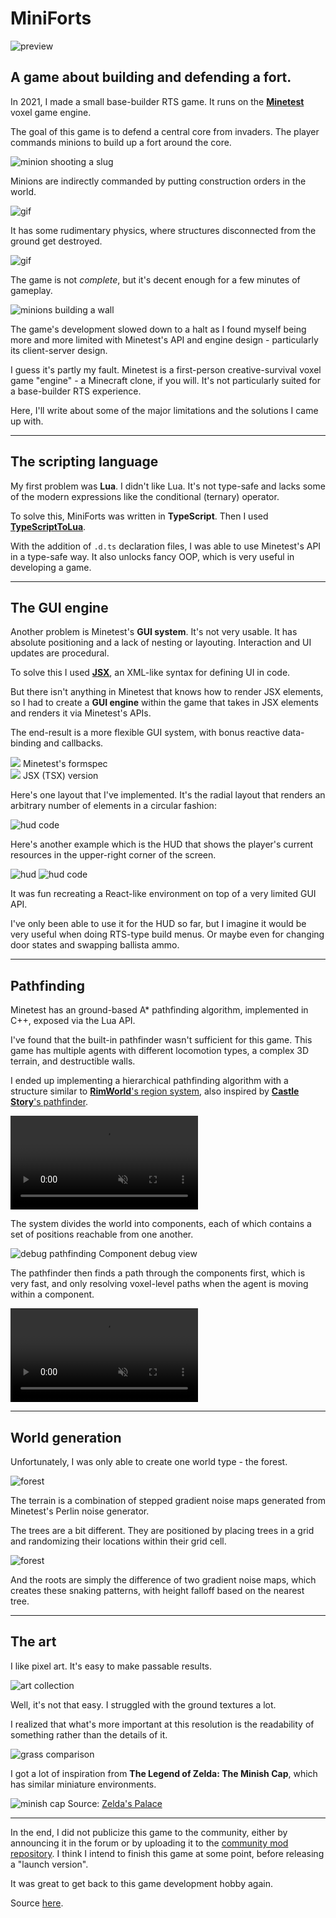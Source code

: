 <!--{
	"template": "work",
	"data": "projects_byid.miniforts"
}-->


# MiniForts

![preview](../img/miniforts_header.png)

## A game about building and defending a fort.

In 2021, I made a small base-builder RTS game. It runs on the [**Minetest**](https://www.minetest.net/) voxel game engine.

The goal of this game is to defend a central core from invaders. The player commands minions to build up a fort around the core.

<span class="bleed">![minion shooting a slug](../img/miniforts_0.gif)</span>

Minions are indirectly commanded by putting construction orders in the world.

![gif](../img/miniforts_2.gif)

It has some rudimentary physics, where structures disconnected from the ground get destroyed.

![gif](../img/miniforts_3.gif)

The game is not *complete*, but it's decent enough for a few minutes of gameplay.

<span class="bleed">![minions building a wall](../img/miniforts_1.gif)</span>

The game's development slowed down to a halt as I found myself being more and more limited with Minetest's API and engine design - particularly its client-server design.

I guess it's partly my fault. Minetest is a first-person creative-survival voxel game "engine" - a Minecraft clone, if you will. It's not particularly suited for a base-builder RTS experience.

Here, I'll write about some of the major limitations and the solutions I came up with.

---

## The scripting language

My first problem was **Lua**. I didn't like Lua. It's not type-safe and lacks some of the modern expressions like the conditional (ternary) operator.

To solve this, MiniForts was written in **TypeScript**. Then I used [**TypeScriptToLua**](https://typescripttolua.github.io/).

With the addition of `.d.ts` declaration files, I was able to use Minetest's API in a type-safe way. It also unlocks fancy OOP, which is very useful in developing a game.

---

## The GUI engine

Another problem is Minetest's **GUI system**. It's not very usable. It has absolute positioning and a lack of nesting or layouting. Interaction and UI updates are procedural.

To solve this I used [**JSX**](https://www.typescriptlang.org/docs/handbook/jsx.html), an XML-like syntax for defining UI in code.

But there isn't anything in Minetest that knows how to render JSX elements, so I had to create a **GUI engine** within the game that takes in JSX elements and renders it via Minetest's APIs.

The end-result is a more flexible GUI system, with bonus reactive data-binding and callbacks.

<span class="bleed">
	<div class="center">
		<div>
			<img class="image" src="../img/miniforts_formspec.png"/>
			<span class="caption">Minetest's formspec</span>
		</div>
		<div>
			<img class="image" src="../img/miniforts_tsx.png"/>
			<span class="caption">JSX (TSX) version</span>
		</div>
	</div>
</span>

Here's one layout that I've implemented. It's the radial layout that renders an arbitrary number of elements in a circular fashion:

![hud code](../img/miniforts_radial.png)

Here's another example which is the HUD that shows the player's current resources in the upper-right corner of the screen.

![hud](../img/miniforts_hud.png)
![hud code](../img/miniforts_hud_code.png)

It was fun recreating a React-like environment on top of a very limited GUI API.

I've only been able to use it for the HUD so far, but I imagine it would be very useful when doing RTS-type build menus. Or maybe even for changing door states and swapping ballista ammo.

---

## Pathfinding

Minetest has an ground-based A* pathfinding algorithm, implemented in C++, exposed via the Lua API.

I've found that the built-in pathfinder wasn't sufficient for this game. This game has multiple agents with different locomotion types, a complex 3D terrain, and destructible walls.

I ended up implementing a hierarchical pathfinding algorithm with a structure similar to [**RimWorld**'s region system](https://www.youtube.com/watch?v=RMBQn_sg7DA), also inspired by [**Castle Story**'s pathfinder](https://www.gdcvault.com/play/1025151/Hierarchical-Dynamic-Pathfinding-for-Large).

<span class="bleed">
	<video muted autoplay loop>
		<source src="../video/miniforts_path.mp4">
		<a href="../video/miniforts_path.mp4">Video</a>
	</video>
</span>

The system divides the world into components, each of which contains a set of positions reachable from one another.

<span>![debug pathfinding](../img/miniforts_debug_path.png)
	<span class="caption">Component debug view</span>
</span>

The pathfinder then finds a path through the components first, which is very fast, and only resolving voxel-level paths when the agent is moving within a component.

<span class="bleed">
	<video muted autoplay loop>
		<source src="../video/miniforts_order_path.mp4">
		<a href="../video/miniforts_order_path.mp4">Video</a>
	</video>
</span>

---

## World generation

Unfortunately, I was only able to create one world type - the forest.

![forest](../img/miniforts_forest0.png)

The terrain is a combination of stepped gradient noise maps generated from Minetest's Perlin noise generator.

The trees are a bit different. They are positioned by placing trees in a grid and randomizing their locations within their grid cell.

![forest](../img/miniforts_forest1.png)

And the roots are simply the difference of two gradient noise maps, which creates these snaking patterns, with height falloff based on the nearest tree.

---

## The art

I like pixel art. It's easy to make passable results.

<span class="bleed">![art collection](../img/miniforts_art.png)</span>

Well, it's not that easy. I struggled with the ground textures a lot.

I realized that what's more important at this resolution is the readability of something rather than the details of it.

<span class="bleed">![grass comparison](../img/miniforts_grass.gif)</span>

I got a lot of inspiration from **The Legend of Zelda: The Minish Cap**, which has similar miniature environments.

<span>![minish cap](../img/miniforts_zelda.jpg)
	<span class="caption">Source: <a href="https://www.zeldaspalace.com/theminishcap/screenshots.php" target="_blank">Zelda's Palace</a></span>
</span>

---

In the end, I did not publicize this game to the community, either by announcing it in the forum or by uploading it to the [community mod repository](https://content.minetest.net/). I think I intend to finish this game at some point, before releasing a "launch version".

It was great to get back to this game development hobby again.

Source [here](https://github.com/Kalabasa/mini_forts).
